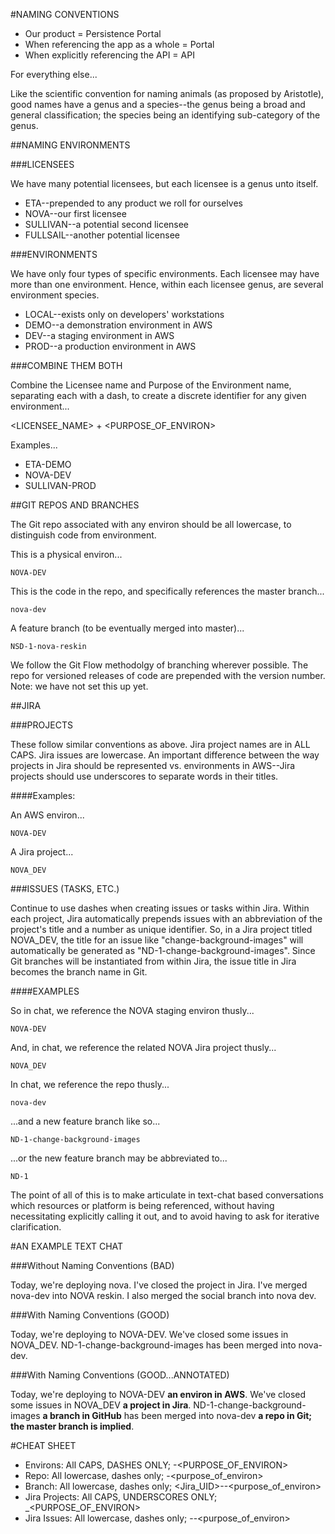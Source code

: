 #NAMING CONVENTIONS

- Our product = Persistence Portal
- When referencing the app as a whole = Portal
- When explicitly referencing the API = API

For everything else...

Like the scientific convention for naming animals (as proposed by Aristotle), good names have a genus and a species--the genus being a broad and general classification; the species being an identifying sub-category of the genus.

##NAMING ENVIRONMENTS

###LICENSEES

We have many potential licensees, but each licensee is a genus unto itself.

* ETA--prepended to any product we roll for ourselves
* NOVA--our first licensee
* SULLIVAN--a potential second licensee
* FULLSAIL--another potential licensee


###ENVIRONMENTS

We have only four types of specific environments. Each licensee may have more than one environment. Hence, within each licensee genus, are several environment species.

* LOCAL--exists only on developers' workstations
* DEMO--a demonstration environment in AWS
* DEV--a staging environment in AWS
* PROD--a production environment in AWS

###COMBINE THEM BOTH

Combine the Licensee name and Purpose of the Environment name, separating each with a dash, to create a discrete identifier for any given environment...

<LICENSEE_NAME> + <PURPOSE_OF_ENVIRON>

Examples...

* ETA-DEMO
* NOVA-DEV
* SULLIVAN-PROD


##GIT REPOS AND BRANCHES

The Git repo associated with any environ should be all lowercase, to distinguish code from environment.

This is a physical environ...

    NOVA-DEV

This is the code in the repo, and specifically references the master branch...

    nova-dev

A feature branch (to be eventually merged into master)...

    NSD-1-nova-reskin

We follow the Git Flow methodolgy of branching wherever possible. The repo for versioned releases of code are prepended with the version number. Note: we have not set this up yet.

##JIRA 

###PROJECTS

These follow similar conventions as above. Jira project names are in ALL CAPS. Jira issues are lowercase. An important difference between the way projects in Jira should be represented vs. environments in AWS--Jira projects should use underscores to separate words in their titles.

####Examples:

An AWS environ...

    NOVA-DEV

A Jira project...

    NOVA_DEV

###ISSUES (TASKS, ETC.)

Continue to use dashes when creating issues or tasks within Jira. Within each project, Jira automatically prepends issues with an abbreviation of the project's title and a number as unique identifier. So, in a Jira project titled NOVA_DEV, the title for an issue like "change-background-images" will automatically be generated as "ND-1-change-background-images". Since Git branches will be instantiated from within Jira, the issue title in Jira becomes the branch name in Git.

####EXAMPLES

So in chat, we reference the NOVA staging environ thusly...

    NOVA-DEV

And, in chat, we reference the related NOVA Jira project thusly...

    NOVA_DEV

In chat, we reference the repo thusly...

    nova-dev

...and a new feature branch like so...

    ND-1-change-background-images

...or the new feature branch may be abbreviated to...

    ND-1

The point of all of this is to make articulate in text-chat based conversations which resources or platform is being referenced, without having necessitating explicitly calling it out, and to avoid having to ask for iterative clarification.

#AN EXAMPLE TEXT CHAT

###Without Naming Conventions (BAD)

Today, we're deploying nova. I've closed the project in Jira. I've merged nova-dev into NOVA reskin. I also merged the social branch into nova dev.


###With Naming Conventions (GOOD)

Today, we're deploying to NOVA-DEV. We've closed some issues in NOVA_DEV. ND-1-change-background-images has been merged into nova-dev. 

###With Naming Conventions (GOOD...ANNOTATED)

Today, we're deploying to NOVA-DEV **an environ in AWS**. We've closed some issues in NOVA_DEV **a project in Jira**. ND-1-change-background-images **a branch in GitHub** has been merged into nova-dev **a repo in Git; the master branch is implied**.


#CHEAT SHEET

* Environs: All CAPS, DASHES ONLY; <LICENSEE>-<PURPOSE_OF_ENVIRON>
* Repo: All lowercase, dashes only; <licensee>-<purpose_of_environ>
* Branch: All lowercase, dashes only; <Jira_UID>-<licensee>-<purpose_of_environ>
* Jira Projects: All CAPS, UNDERSCORES ONLY; <LICENSEE>_<PURPOSE_OF_ENVIRON>
* Jira Issues: All lowercase, dashes only; <Jira UID>-<licensee>-<purpose_of_environ>

